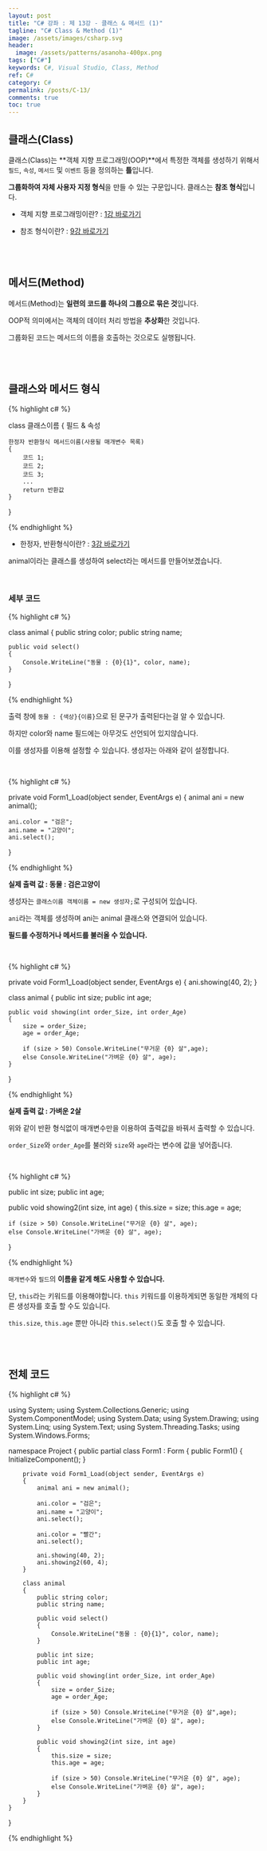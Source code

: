 ```yaml
---
layout: post
title: "C# 강좌 : 제 13강 - 클래스 & 메서드 (1)"
tagline: "C# Class & Method (1)"
image: /assets/images/csharp.svg
header:
  image: /assets/patterns/asanoha-400px.png
tags: ["C#"]
keywords: C#, Visual Studio, Class, Method
ref: C#
category: C#
permalink: /posts/C-13/
comments: true
toc: true
---
```


## 클래스(Class)

클래스(Class)는 **객체 지향 프로그래밍(OOP)**에서 특정한 객체를 생성하기 위해서 `필드`, `속성`, `메서드` 및 `이벤트` 등을 정의하는 **틀**입니다.

**그룹화하여 자체 사용자 지정 형식**을 만들 수 있는 구문입니다. 클래스는 **참조 형식**입니다. 

- 객체 지향 프로그래밍이란? : [1강 바로가기][1강]

- 참조 형식이란? : [9강 바로가기][9강]

<br>
<br>

## 메서드(Method)

메서드(Method)는 **일련의 코드를 하나의 그룹으로 묶은 것**입니다.

OOP적 의미에서는 객체의 데이터 처리 방법을 **추상화**한 것입니다.

그룹화된 코드는 메서드의 이름을 호출하는 것으로도 실행됩니다.

<br>
<br>

## 클래스와 메서드 형식

{% highlight c# %}

class 클래스이름
{
    필드 & 속성
    
    한정자 반환형식 메서드이름(사용될 매개변수 목록)
    {
        코드 1;
        코드 2;
        코드 3;
        ...
        return 반환값                
    }
}

{% endhighlight %}

- 한정자, 반환형식이란? : [3강 바로가기][3강]

animal이라는 클래스를 생성하여 select라는 메서드를 만들어보겠습니다.

<br>

### 세부 코드

{% highlight c# %}

class animal
{
    public string color;
    public string name;
    
    public void select()
    {
        Console.WriteLine("동물 : {0}{1}", color, name);
    }
}

{% endhighlight %}

출력 창에 `동물 : {색상}{이름}`으로 된 문구가 출력된다는걸 알 수 있습니다.

하지만 color와 name 필드에는 아무것도 선언되어 있지않습니다.

이를 생성자를 이용해 설정할 수 있습니다. 생성자는 아래와 같이 설정합니다.

<br>

{% highlight c# %}

private void Form1_Load(object sender, EventArgs e)
{
    animal ani = new animal();

    ani.color = "검은";
    ani.name = "고양이";
    ani.select();
}

{% endhighlight %}

**실제 출력 값 : 동물 : 검은고양이**

생성자는 `클래스이름 객체이름 = new 생성자;`로 구성되어 있습니다.

`ani`라는 객체를 생성하며 ani는 animal 클래스와 연결되어 있습니다.

**필드를 수정하거나 메서드를 불러올 수 있습니다.**

<br>

{% highlight c# %}

private void Form1_Load(object sender, EventArgs e)
{
    ani.showing(40, 2);
}

class animal
{
    public int size;
    public int age;

    public void showing(int order_Size, int order_Age)
    {
        size = order_Size;
        age = order_Age;

        if (size > 50) Console.WriteLine("무거운 {0} 살",age);
        else Console.WriteLine("가벼운 {0} 살", age);
    }
}

{% endhighlight %}

**실제 출력 값 : 가벼운 2살**

위와 같이 반환 형식없이 매개변수만을 이용하여 출력값을 바꿔서 출력할 수 있습니다.

`order_Size`와 `order_Age`를 불러와 `size`와 `age`라는 변수에 값을 넣어줍니다.

<br>

{% highlight c# %}

public int size;
public int age;

public void showing2(int size, int age)
{
    this.size = size;
    this.age = age;

    if (size > 50) Console.WriteLine("무거운 {0} 살", age);
    else Console.WriteLine("가벼운 {0} 살", age);
}

{% endhighlight %}

`매개변수`와 `필드`의 **이름을 같게 해도 사용할 수 있습니다.**

단, `this`라는 키워드를 이용해야합니다. `this` 키워드를 이용하게되면 동일한 개체의 다른 생성자를 호출 할 수도 있습니다.

`this.size`, `this.age` 뿐만 아니라 `this.select()`도 호출 할 수 있습니다.

<br>
<br>

## 전체 코드

{% highlight c# %}

using System;
using System.Collections.Generic;
using System.ComponentModel;
using System.Data;
using System.Drawing;
using System.Linq;
using System.Text;
using System.Threading.Tasks;
using System.Windows.Forms;

namespace Project
{
    public partial class Form1 : Form
    {
        public Form1()
        {
            InitializeComponent();
        }

        private void Form1_Load(object sender, EventArgs e)
        {
            animal ani = new animal();

            ani.color = "검은";
            ani.name = "고양이";
            ani.select();

            ani.color = "빨간";
            ani.select();

            ani.showing(40, 2);
            ani.showing2(60, 4);
        }
        
        class animal
        {
            public string color;
            public string name;
            
            public void select()
            {
                Console.WriteLine("동물 : {0}{1}", color, name);
            }

            public int size;
            public int age;

            public void showing(int order_Size, int order_Age)
            {
                size = order_Size;
                age = order_Age;

                if (size > 50) Console.WriteLine("무거운 {0} 살",age);
                else Console.WriteLine("가벼운 {0} 살", age);
            }

            public void showing2(int size, int age)
            {
                this.size = size;
                this.age = age;
                
                if (size > 50) Console.WriteLine("무거운 {0} 살", age);
                else Console.WriteLine("가벼운 {0} 살", age);
            }
        }
    }
}

{% endhighlight %}





[1강]: https://076923.github.io/posts/C-1/
[3강]: https://076923.github.io/posts/C-3/
[9강]: https://076923.github.io/posts/C-9/
